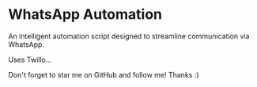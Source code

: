 # WhatsApp Automation
An intelligent automation script designed to streamline communication via WhatsApp.

Uses Twillo...

Don't forget to star me on GitHub and follow me! Thanks :)
